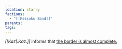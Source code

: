 ```yaml
---
location: starry
factions:
  - "[[Kessoku Band]]"
parents: 
tags: 
---
```

*[[Kaz|.Kaz.]]* informs that [the border is almost complete.](https://discord.com/channels/1093664259273130084/1093664259273130087/1131585098572124160)
